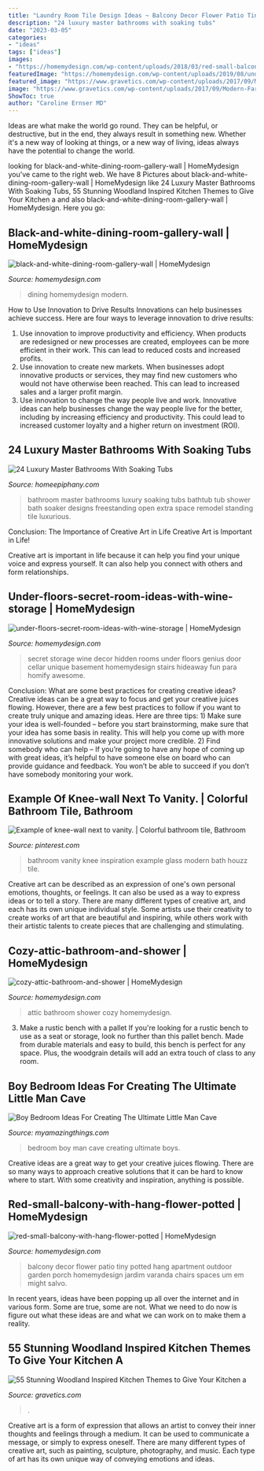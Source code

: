 ```yaml
---
title: "Laundry Room Tile Design Ideas ~ Balcony Decor Flower Patio Tiny Potted Hang Apartment Outdoor Garden Porch Homemydesign Jardim Varanda Chairs Spaces Um Em Might Salvo"
description: "24 luxury master bathrooms with soaking tubs"
date: "2023-03-05"
categories:
- "ideas"
tags: ["ideas"]
images:
- "https://homemydesign.com/wp-content/uploads/2018/03/red-small-balcony-with-hang-flower-potted.jpg"
featuredImage: "https://homemydesign.com/wp-content/uploads/2019/08/under-floors-secret-room-ideas-with-wine-storage.jpg"
featured_image: "https://www.gravetics.com/wp-content/uploads/2017/09/Modern-Farmhouse-Kitchen.-Gray-tile-floors-white-cabinets..jpg"
image: "https://www.gravetics.com/wp-content/uploads/2017/09/Modern-Farmhouse-Kitchen.-Gray-tile-floors-white-cabinets..jpg"
ShowToc: true
author: "Caroline Ernser MD"
---
```



Ideas are what make the world go round. They can be helpful, or destructive, but in the end, they always result in something new. Whether it's a new way of looking at things, or a new way of living, ideas always have the potential to change the world.

	

		
looking for black-and-white-dining-room-gallery-wall | HomeMydesign you've came to the right web. We have 8 Pictures about black-and-white-dining-room-gallery-wall | HomeMydesign like 24 Luxury Master Bathrooms With Soaking Tubs, 55 Stunning Woodland Inspired Kitchen Themes to Give Your Kitchen a and also black-and-white-dining-room-gallery-wall | HomeMydesign. Here you go:
		
    
## Black-and-white-dining-room-gallery-wall | HomeMydesign

<img loading=lazy src="https://homemydesign.com/wp-content/uploads/2016/11/black-and-white-dining-room-gallery-wall.jpg" onerror="this.onerror=null;this.src='https://tse1.mm.bing.net/th?id=OIP.H5k7CjnhWcUqEATMp55QGwHaLI&amp;pid=15.1';" alt="black-and-white-dining-room-gallery-wall | HomeMydesign">

_Source: homemydesign.com_

>dining homemydesign modern. 

	

How to Use Innovation to Drive Results
Innovations can help businesses achieve success. Here are four ways to leverage innovation to drive results:
1. Use innovation to improve productivity and efficiency. When products are redesigned or new processes are created, employees can be more efficient in their work. This can lead to reduced costs and increased profits.
2. Use innovation to create new markets. When businesses adopt innovative products or services, they may find new customers who would not have otherwise been reached. This can lead to increased sales and a larger profit margin.
3. Use innovation to change the way people live and work. Innovative ideas can help businesses change the way people live for the better, including by increasing efficiency and productivity. This could lead to increased customer loyalty and a higher return on investment (ROI).

    
## 24 Luxury Master Bathrooms With Soaking Tubs

<img loading=lazy src="https://homeepiphany.com/wp-content/uploads/2015/10/24-Luxury-Master-Bathrooms-With-Soaking-Tubs-4.jpg" onerror="this.onerror=null;this.src='https://tse2.mm.bing.net/th?id=OIP.Hqvl09urf-d3sAQOevOgOgHaLB&amp;pid=15.1';" alt="24 Luxury Master Bathrooms With Soaking Tubs">

_Source: homeepiphany.com_

>bathroom master bathrooms luxury soaking tubs bathtub tub shower bath soaker designs freestanding open extra space remodel standing tile luxurious. 

	

Conclusion: The Importance of Creative Art in Life
Creative Art is Important in Life!

Creative art is important in life because it can help you find your unique voice and express yourself. It can also help you connect with others and form relationships.

    
## Under-floors-secret-room-ideas-with-wine-storage | HomeMydesign

<img loading=lazy src="https://homemydesign.com/wp-content/uploads/2019/08/under-floors-secret-room-ideas-with-wine-storage.jpg" onerror="this.onerror=null;this.src='https://tse3.mm.bing.net/th?id=OIP.UUb3jVdYB0_8r-wJMo-3eAHaLF&amp;pid=15.1';" alt="under-floors-secret-room-ideas-with-wine-storage | HomeMydesign">

_Source: homemydesign.com_

>secret storage wine decor hidden rooms under floors genius door cellar unique basement homemydesign stairs hideaway fun para homify awesome. 

	

Conclusion: What are some best practices for creating creative ideas?
Creative ideas can be a great way to focus and get your creative juices flowing. However, there are a few best practices to follow if you want to create truly unique and amazing ideas. Here are three tips: 1) Make sure your idea is well-founded – before you start brainstorming, make sure that your idea has some basis in reality. This will help you come up with more innovative solutions and make your project more credible. 2) Find somebody who can help – If you’re going to have any hope of coming up with great ideas, it’s helpful to have someone else on board who can provide guidance and feedback. You won’t be able to succeed if you don’t have somebody monitoring your work.

    
## Example Of Knee-wall Next To Vanity. | Colorful Bathroom Tile, Bathroom

<img loading=lazy src="https://i.pinimg.com/736x/ab/6c/7e/ab6c7e11ca408754c3a6d6868792a27f--bathroom-inspiration-bathroom-ideas.jpg" onerror="this.onerror=null;this.src='https://tse3.mm.bing.net/th?id=OIP.K1XURlZXRle5hKgYBnCS7gHaLG&amp;pid=15.1';" alt="Example of knee-wall next to vanity. | Colorful bathroom tile, Bathroom">

_Source: pinterest.com_

>bathroom vanity knee inspiration example glass modern bath houzz tile. 

	

Creative art can be described as an expression of one's own personal emotions, thoughts, or feelings. It can also be used as a way to express ideas or to tell a story. There are many different types of creative art, and each has its own unique individual style. Some artists use their creativity to create works of art that are beautiful and inspiring, while others work with their artistic talents to create pieces that are challenging and stimulating.

    
## Cozy-attic-bathroom-and-shower | HomeMydesign

<img loading=lazy src="https://homemydesign.com/wp-content/uploads/2014/08/cozy-attic-bathroom-and-shower.jpg" onerror="this.onerror=null;this.src='https://tse2.mm.bing.net/th?id=OIP._huPrkWQjblyWGIpOBxf4AHaLK&amp;pid=15.1';" alt="cozy-attic-bathroom-and-shower | HomeMydesign">

_Source: homemydesign.com_

>attic bathroom shower cozy homemydesign. 

	

3. Make a rustic bench with a pallet
If you're looking for a rustic bench to use as a seat or storage, look no further than this pallet bench. Made from durable materials and easy to build, this bench is perfect for any space. Plus, the woodgrain details will add an extra touch of class to any room.

    
## Boy Bedroom Ideas For Creating The Ultimate Little Man Cave

<img loading=lazy src="http://myamazingthings.com/wp-content/uploads/2018/01/boys-room-ideas-6.jpg" onerror="this.onerror=null;this.src='https://tse2.mm.bing.net/th?id=OIP.WzeivMw1Wzhu8-N7bZNl1gHaJQ&amp;pid=15.1';" alt="Boy Bedroom Ideas For Creating The Ultimate Little Man Cave">

_Source: myamazingthings.com_

>bedroom boy man cave creating ultimate boys. 

	

Creative ideas are a great way to get your creative juices flowing. There are so many ways to approach creative solutions that it can be hard to know where to start. With some creativity and inspiration, anything is possible.

    
## Red-small-balcony-with-hang-flower-potted | HomeMydesign

<img loading=lazy src="https://homemydesign.com/wp-content/uploads/2018/03/red-small-balcony-with-hang-flower-potted.jpg" onerror="this.onerror=null;this.src='https://tse3.mm.bing.net/th?id=OIP.0cO69sY33aJPvhY2om-fewHaJ6&amp;pid=15.1';" alt="red-small-balcony-with-hang-flower-potted | HomeMydesign">

_Source: homemydesign.com_

>balcony decor flower patio tiny potted hang apartment outdoor garden porch homemydesign jardim varanda chairs spaces um em might salvo. 

	

In recent years, ideas have been popping up all over the internet and in various form. Some are true, some are not. What we need to do now is figure out what these ideas are and what we can work on to make them a reality.

    
## 55 Stunning Woodland Inspired Kitchen Themes To Give Your Kitchen A

<img loading=lazy src="https://www.gravetics.com/wp-content/uploads/2017/09/Modern-Farmhouse-Kitchen.-Gray-tile-floors-white-cabinets..jpg" onerror="this.onerror=null;this.src='https://tse1.mm.bing.net/th?id=OIP.T3eeW0y5eLou0ha9V-oL1wHaLH&amp;pid=15.1';" alt="55 Stunning Woodland Inspired Kitchen Themes to Give Your Kitchen a">

_Source: gravetics.com_

>. 

	

Creative art is a form of expression that allows an artist to convey their inner thoughts and feelings through a medium. It can be used to communicate a message, or simply to express oneself. There are many different types of creative art, such as painting, sculpture, photography, and music. Each type of art has its own unique way of conveying emotions and ideas.

